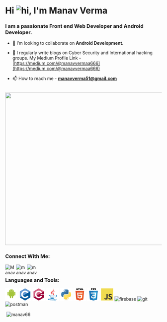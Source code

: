 <h1 align="left">Hi <img src = "https://media2.giphy.com/media/rJrUK5ywSuOu0D9W81/giphy.gif?cid=ecf05e47n1unmn9dqxsi2ftqywxxgnw4fb8xzicsbe07hya3&rid=giphy.gif&ct=g"  width = "25px" height = "35px" alt="hi">, I'm Manav Verma</h1>
<h3 align="left">I am a passionate Front end Web Developer and Android Developer.</h3>


- 👯 I’m looking to collaborate on **Android Development.**

- 📝 I regularly write blogs on Cyber Security and International hacking groups. My Medium Profile Link - [https://medium.com/@manavvermaa666](https://medium.com/@manavvermaa666)

- 📫 How to reach me - **manavverma51@gmail.com** 

<br />

<img src="https://camo.githubusercontent.com/505c2c03a5b20dcc664ce9a0dbdce638ea0a8a85fc39e613c0f4a2f545dd67b1/68747470733a2f2f6d69726f2e6d656469756d2e636f6d2f6d61782f3638302f302a37513379765349765f7430696f4a2d5a2e676966" width="780px" height="491px" />

### Connect With Me:

[<img align="left" alt="Manav Verma| LinkedIn" width="35px" height = "35px" src="https://cdn0.iconfinder.com/data/icons/flat-social-media-icons-set-round-style-1/550/linkedin-512.png" />][linkedin]
[<img align="left" alt="manavv_verma | Instagram"  width="35px" height = "35px" src="https://i.pinimg.com/originals/ce/10/4e/ce104e6527a9a9ea6a725b558a56ef9b.png" />][instagram]
[<img align="left" alt="manavv_verma | Facebook" width="35px" height = "35px" src="https://cdn3.iconfinder.com/data/icons/capsocial-round/500/facebook-512.png" />][facebook]

<br />

<h3 align="left">Languages and Tools:</h3>
<p align="left"> <a target="_blank"> <img src="https://raw.githubusercontent.com/devicons/devicon/master/icons/android/android-original-wordmark.svg" alt="android" width="40" height="40"/> </a>
<a target="_blank"> <img src="https://raw.githubusercontent.com/devicons/devicon/master/icons/c/c-original.svg" alt="c" width="40" height="40"/> </a>
<a target="_blank"> <img src="https://raw.githubusercontent.com/devicons/devicon/master/icons/cplusplus/cplusplus-original.svg" alt="cplusplus" width="40" height="40"/> </a>
<a target="_blank"> <img src="https://raw.githubusercontent.com/devicons/devicon/master/icons/java/java-original.svg" alt="java" width="40" height="40"/> </a> 
<a target="_blank"> <img src="https://raw.githubusercontent.com/devicons/devicon/master/icons/python/python-original.svg" alt="python" width="40" height="40"/> </a> 
<a target="_blank"> <img src="https://raw.githubusercontent.com/devicons/devicon/master/icons/html5/html5-original-wordmark.svg" alt="html5" width="40" height="40"/> </a>
<a target="_blank"> <img src="https://raw.githubusercontent.com/devicons/devicon/master/icons/css3/css3-original-wordmark.svg" alt="css3" width="40" height="40"/> </a> 
<a target="_blank"> <img src="https://raw.githubusercontent.com/devicons/devicon/master/icons/javascript/javascript-original.svg" alt="javascript" width="40" height="40"/> </a> 
<a target="_blank"> <img src="https://www.vectorlogo.zone/logos/firebase/firebase-icon.svg" alt="firebase" width="40" height="40"/> </a> 
<a target="_blank"> <img src="https://www.vectorlogo.zone/logos/git-scm/git-scm-icon.svg" alt="git" width="40" height="40"/> </a> 
<a target="_blank"> <img src="https://www.vectorlogo.zone/logos/getpostman/getpostman-icon.svg" alt="postman" width="40" height="40"/> </a> 
</p>

<p>&nbsp;<img align="center" src="https://github-readme-stats.vercel.app/api?username=manav66&show_icons=true&locale=en" alt="manav66" /></p>

[instagram]: https://instagram.com/manavv_verma
[linkedin]: https://www.linkedin.com/in/manav-verma-263761201/
[facebook]: https://www.facebook.com/manavverma51/
